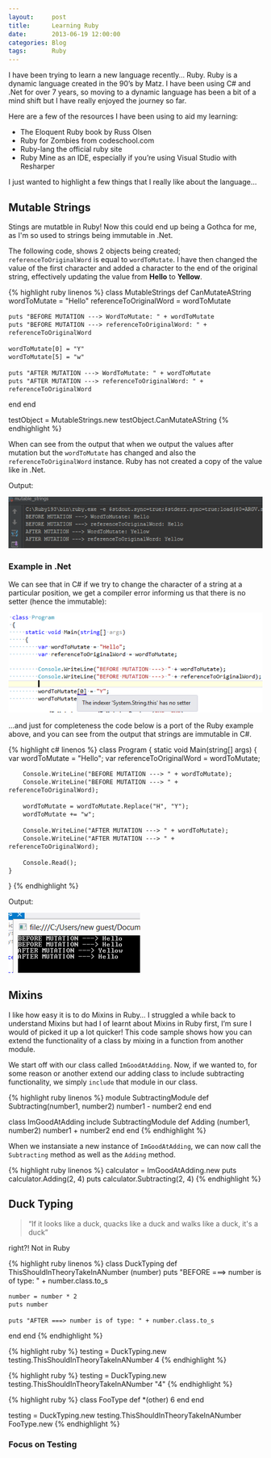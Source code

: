 ```yaml
---
layout:     post
title:		Learning Ruby
date:       2013-06-19 12:00:00
categories: Blog
tags:		Ruby
---
```


I have been trying to learn a new language recently… Ruby. Ruby is a dynamic language created in the 90’s by Matz. I have been using C# and .Net for over 7 years, so moving to a dynamic language has been a bit of a mind shift but I have really enjoyed the journey so far.

Here are a few of the resources I have been using to aid my learning:

* The Eloquent Ruby book by Russ Olsen
* Ruby for Zombies from codeschool.com
* Ruby-lang the official ruby site
* Ruby Mine as an IDE, especially if you’re using Visual Studio with Resharper
 
I just wanted to highlight a few things that I really like about the language…

## Mutable Strings

Stings are mutatble in Ruby! Now this could end up being a Gothca for me, as I'm so used to strings being immutable in .Net. 

The following code, shows 2 objects being created; `referenceToOriginalWord` is equal to `wordToMutate`. I have then changed the value of the first character and added a character to the end of the original string, effectively updating the value from **Hello** to **Yellow**.

{% highlight ruby linenos %}
class MutableStrings
  def CanMutateAString
    wordToMutate = "Hello"
    referenceToOriginalWord = wordToMutate
 
    puts "BEFORE MUTATION ---> WordToMutate: " + wordToMutate
    puts "BEFORE MUTATION ---> referenceToOriginalWord: " + referenceToOriginalWord
 
    wordToMutate[0] = "Y"
    wordToMutate[5] = "w"
 
    puts "AFTER MUTATION ---> WordToMutate: " + wordToMutate
    puts "AFTER MUTATION ---> referenceToOriginalWord: " + referenceToOriginalWord
 
  end
end
 
testObject = MutableStrings.new
testObject.CanMutateAString
{% endhighlight %}

When can see from the output that when we output the values after mutation but the `wordToMutate` has changed and also the `referenceToOriginalWord` instance. Ruby has not created a copy of the value like in .Net.  

Output:

![Image](/assets/content/Blog_LearningRuby/01.png)

### Example in .Net
We can see that in C# if we try to change the character of a string at a particular position, we get a compiler error informing us that there is no setter (hence the immutable):  

![Image](/assets/content/Blog_LearningRuby/02.png)

...and just for completeness the code below is a port of the Ruby example above, and you can see from the output that strings are immutable in C#.

{% highlight c# linenos %}
class Program
{
    static void Main(string[] args)
    {
        var wordToMutate = "Hello";
        var referenceToOriginalWord = wordToMutate;

        Console.WriteLine("BEFORE MUTATION ---> " + wordToMutate);
        Console.WriteLine("BEFORE MUTATION ---> " + referenceToOriginalWord);

        wordToMutate = wordToMutate.Replace("H", "Y");
        wordToMutate += "w";

        Console.WriteLine("AFTER MUTATION ---> " + wordToMutate);
        Console.WriteLine("AFTER MUTATION ---> " + referenceToOriginalWord);

        Console.Read();
    }
}
{% endhighlight %}

Output:

![Image](/assets/content/Blog_LearningRuby/03.png)

## Mixins

I like how easy it is to do Mixins in Ruby… I struggled a while back to understand Mixins but had I of learnt about Mixins in Ruby first, I’m sure I would of picked it up a lot quicker! This code sample shows how you can extend the functionality of a class by mixing in a function from another module. 

We start off with our class called `ImGoodAtAdding`. Now, if we wanted to, for some reason or another extend our adding class to include subtracting functionality, we simply `include` that module in our class.


{% highlight ruby linenos %}
module SubtractingModule
  def Subtracting(number1, number2)
    number1 - number2
  end
end
 
 
class ImGoodAtAdding
  include SubtractingModule
  def Adding (number1, number2)
    number1 + number2
  end
end
{% endhighlight %} 

When we instansiate a new instance of `ImGoodAtAdding`, we can now call the `Subtracting` method as well as the `Adding` method.

{% highlight ruby linenos %}
calculator = ImGoodAtAdding.new
puts calculator.Adding(2, 4)
puts calculator.Subtracting(2, 4)
{% endhighlight %}


## Duck Typing

>“If it looks like a duck, quacks like a duck and walks like a duck, it's a duck” 

right?! Not in Ruby

{% highlight ruby linenos %}
class DuckTyping
  def ThisShouldInTheoryTakeInANumber (number)
    puts "BEFORE ===> number is of type: " + number.class.to_s
 
    number = number * 2
    puts number
 
    puts "AFTER ===> number is of type: " + number.class.to_s
  end
end
{% endhighlight %}

{% highlight ruby %}
testing = DuckTyping.new
testing.ThisShouldInTheoryTakeInANumber 4
{% endhighlight %}

{% highlight ruby %}
testing = DuckTyping.new
testing.ThisShouldInTheoryTakeInANumber "4"
{% endhighlight %}


{% highlight ruby %}
class FooType
   def *(other)
     6
   end
end
 
testing = DuckTyping.new
testing.ThisShouldInTheoryTakeInANumber FooType.new
{% endhighlight %}


### Focus on Testing
